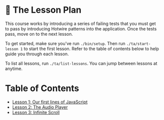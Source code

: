 # 📕 The Lesson Plan

This course works by introducing a series of failing tests that you must get to
pass by introducing Hotwire patterns into the application. Once the tests pass,
move on to the next lesson.

To get started, make sure you've run `./bin/setup`. Then run `./ta/start-lesson
1` to start the first lesson.  Refer to the table of contents below to help
guide you through each lesson.

To list all lessons, run `./ta/list-lessons`. You can jump between lessons at
anytime.

# Table of Contents

* [Lesson 1: Our first lines of JavaScript](./lesson-1.md)
* [Lesson 2: The Audio Player](./lesson-2.md)
* [Lesson 3: Infinite Scroll](./lesson-3.md)
